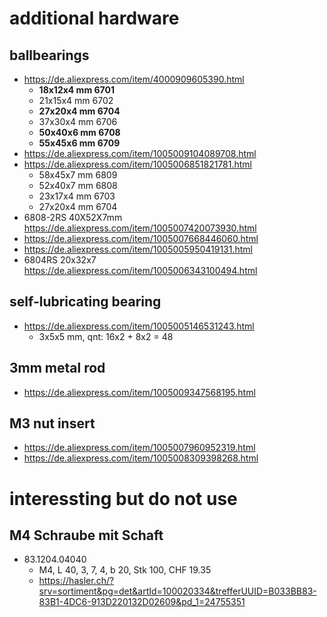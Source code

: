 # additional hardware

## ballbearings

+ https://de.aliexpress.com/item/4000909605390.html
  + **18x12x4 mm 6701**
  + 21x15x4 mm 6702
  + **27x20x4 mm 6704**
  + 37x30x4 mm 6706
  + **50x40x6 mm 6708**
  + **55x45x6 mm 6709**
+ https://de.aliexpress.com/item/1005009104089708.html
+ https://de.aliexpress.com/item/1005006851821781.html
  + 58x45x7 mm 6809
  + 52x40x7 mm 6808
  + 23x17x4 mm 6703
  + 27x20x4 mm 6704
+ 6808-2RS 40X52X7mm https://de.aliexpress.com/item/1005007420073930.html
+ https://de.aliexpress.com/item/1005007668446060.html
+ https://de.aliexpress.com/item/1005005950419131.html
+ 6804RS 20x32x7 https://de.aliexpress.com/item/1005006343100494.html

## self-lubricating bearing

+ https://de.aliexpress.com/item/1005005146531243.html
  + 3x5x5 mm, qnt: 16x2 +  8x2 = 48

## 3mm metal rod

+ https://de.aliexpress.com/item/1005009347568195.html

## M3 nut insert

+ https://de.aliexpress.com/item/1005007960952319.html
+ https://de.aliexpress.com/item/1005008309398268.html

# interessting but do not use

## M4 Schraube mit Schaft

+ 83.1204.04040
  + M4, L 40, 3, 7, 4, b 20, Stk 100, CHF 19.35
  + https://hasler.ch/?srv=sortiment&pg=det&artId=100020334&trefferUUID=B033BB83-83B1-4DC6-913D220132D02609&pd_1=24755351